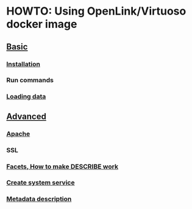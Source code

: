 # HOWTO: Using OpenLink/Virtuoso docker image

## [Basic](https://github.com/Wimmics/HOWTO_Virtuoso-Docker/blob/main/Basic/README.md)

### [Installation](https://github.com/Wimmics/HOWTO_Virtuoso-Docker/blob/main/Basic/Installation.md#virtuoso-on-docker-installation)

### Run commands

### [Loading data](https://github.com/Wimmics/HOWTO_Virtuoso-Docker/blob/main/Basic/Loading_data.md#loading-data-on-the-server)

## [Advanced](https://github.com/Wimmics/HOWTO_Virtuoso-Docker/blob/main/Advanced/README.md)

### [Apache](https://github.com/Wimmics/HOWTO_Virtuoso-Docker/blob/main/Advanced/Apache_configuration.md#web-server-configuration)

### SSL

### [Facets, How to make DESCRIBE work](https://github.com/Wimmics/HOWTO_Virtuoso-Docker/blob/main/Advanced/Facets.md#installing-the-faceted-browsing-service)

### [Create system service](https://github.com/Wimmics/HOWTO_Virtuoso-Docker/blob/main/Advanced/Create_system_service.md#virtuoso-as-a-system-service-on-linux)

### [Metadata description](https://github.com/Wimmics/HOWTO_Virtuoso-Docker/blob/main/Advanced/Metadata_description.md#metadata-description)
